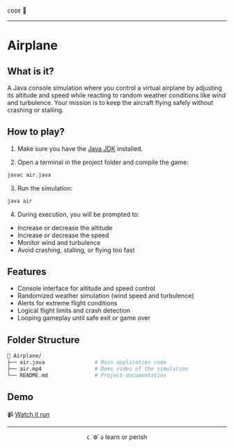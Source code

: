 ᴄᴏᴅᴇ 👾

---

# Airplane

## What is it?

A Java console simulation where you control a virtual airplane by adjusting its altitude and speed while reacting to random weather conditions like wind and turbulence. Your mission is to keep the aircraft flying safely without crashing or stalling.

## How to play?

1. Make sure you have the [Java JDK](https://www.oracle.com/java/technologies/javase-downloads.html) installed.

2. Open a terminal in the project folder and compile the game:

```bash
javac air.java
```

3. Run the simulation:

```bash
java air
```

4. During execution, you will be prompted to:

- Increase or decrease the altitude
- Increase or decrease the speed
- Monitor wind and turbulence
- Avoid crashing, stalling, or flying too fast

## Features

- Console interface for altitude and speed control
- Randomized weather simulation (wind speed and turbulence)
- Alerts for extreme flight conditions
- Logical flight limits and crash detection
- Looping gameplay until safe exit or game over

## Folder Structure

```bash
📁 Airplane/
├── air.java                # Main application code
├── air.mp4                 # Demo video of the simulation
└── README.md               # Project documentation
```

## Demo

📹 [Watch it run](link)

---

<p align="center">૮ ˙Ⱉ˙ ა learn or perish</p>
